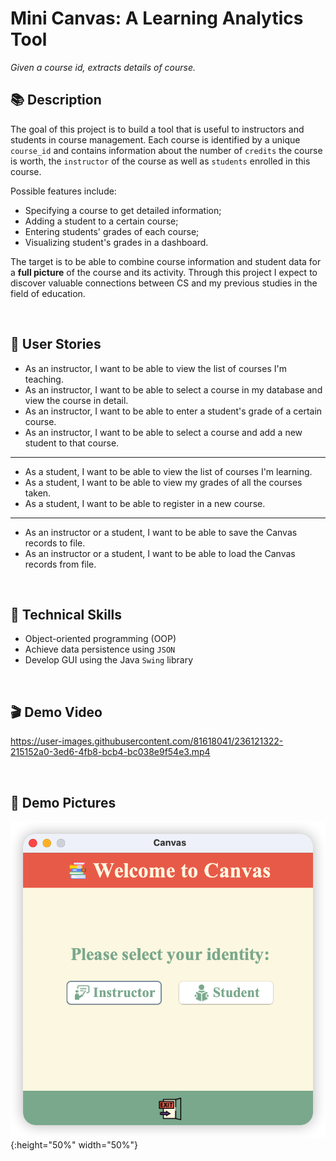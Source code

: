 # Mini Canvas: A Learning Analytics Tool

*Given a course id, extracts details of course.*

## 📚 Description

The goal of this project is to build a tool that is useful to instructors and students in course management. Each course is identified by a unique `course_id` and contains information about the number of `credits` the course is worth, the `instructor` of the course as well as `students` enrolled in this course.

Possible features include:
- Specifying a course to get detailed information;
- Adding a student to a certain course;
- Entering students' grades of each course;
- Visualizing student's grades in a dashboard.

The target is to be able to combine course information and student data for a **full picture** of the course and its activity. Through this project I expect to discover valuable connections between CS and my previous studies in the field of education.

<br>

## 📝 User Stories

- As an instructor, I want to be able to view the list of courses I'm teaching.
- As an instructor, I want to be able to select a course in my database and view the course in detail.
- As an instructor, I want to be able to enter a student's grade of a certain course.
- As an instructor, I want to be able to select a course and add a new student to that course.
***
- As a student, I want to be able to view the list of courses I'm learning.
- As a student, I want to be able to view my grades of all the courses taken.
- As a student, I want to be able to register in a new course.
***
- As an instructor or a student, I want to be able to save the Canvas records to file.
- As an instructor or a student, I want to be able to load the Canvas records from file.

<br>

## 🔭 Technical Skills
- Object-oriented programming (OOP)
- Achieve data persistence using `JSON`
- Develop GUI using the Java `Swing` library

<br>

## 🎬 Demo Video

https://user-images.githubusercontent.com/81618041/236121322-215152a0-3ed6-4fb8-bcb4-bc038e9f54e3.mp4

<br>

## 📸 Demo Pictures
![test image size](Demo_Pictures/iShot_2023-04-22_18.27.34.png){:height="50%" width="50%"}

